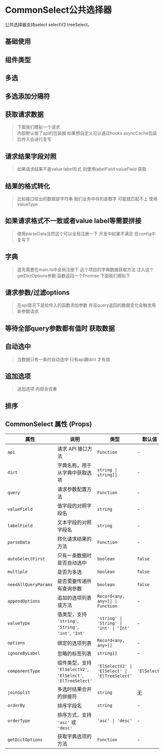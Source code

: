# CommonSelect公共选择器

公共选择器支持select selectV2 treeSelect。

## 基础使用

<demo vue="ui/CommonSelect/basic.vue" />

## 组件类型

<demo vue="ui/CommonSelect/componentType.vue" />

## 多选

<demo vue="ui/CommonSelect/multiple.vue" />

## 多选添加分隔符

<demo vue="ui/CommonSelect/joinSplit.vue" />

## 获取请求数据

> 下面我们模拟一个请求  
> 内部默认做了api的包装器 如果想自定义可以通过hooks asyncCache包装后传入会进行复写

<demo vue="ui/CommonSelect/api.vue" />

## 请求结果字段对照

> 如果请求结果不是value label形式 则使用labelField valueField 获取

<demo vue="ui/CommonSelect/apiResultKey.vue" />

## 结果的格式转化

> 比如接口给出的数据是字符串 我们业务中存的是数字 可能就匹配不上 使用valueType

<demo vue="ui/CommonSelect/valueType.vue" />

## 如果请求格式不一致或者value label等需要拼接

> 使用parseData当然这个可以全局注册一下 开发中如果不满足 在config中复写下

<demo vue="ui/CommonSelect/parseData.vue" />

## 字典

> 首先需要在main.ts中全局注册下 这个项目的字典数据获取方法 注入这个getDictOptions参数 函数返回一个Promise 下面我们模拟下

<demo vue="ui/CommonSelect/dict.vue" />

## 请求参数/过滤options

> 在api情况下是给传入的函数添加参数 并且query返回的数据变化会触发用新参数请求

<demo vue="ui/CommonSelect/apiQuery.vue" />

<demo vue="ui/CommonSelect/optionsQuery.vue" />

<demo vue="ui/CommonSelect/dictQuery.vue" />

## 等待全部query参数都有值时 获取数据

<demo vue="ui/CommonSelect/needAllQueryParams.vue" />

## 自动选中

> 当数据只有一条时自动选中 只有api跟dict 才有效

<demo vue="ui/CommonSelect/autoSelectFirst.vue" />

## 追加选项

> 追加选项 内部会去重

<demo vue="ui/CommonSelect/appendOptions.vue" />

## 排序

<demo vue="ui/CommonSelect/sort.vue" />

## CommonSelect 属性 (Props)

| 属性                 | 说明                                                          | 类型                                           | 默认值       |
| -------------------- | ------------------------------------------------------------- | ---------------------------------------------- | ------------ |
| `api`                | 请求 API 接口方法                                             | `Function`                                     | -            |
| `dict`               | 字典名称，用于从字典中获取选项                                | `string \| string[]`                           | -            |
| `query`              | 请求参数配置方法                                              | `Function`                                     | -            |
| `valueField`         | 值字段的对照字段名                                            | `string`                                       | -            |
| `labelField`         | 文本字段的对照字段名                                          | `string`                                       | -            |
| `parseData`          | 转化请求结果的方法                                            | `Function`                                     | -            |
| `autoSelectFirst`    | 只有一条数据时是否自动选中                                    | `boolean`                                      | `false`      |
| `multiple`           | 是否为多选                                                    | `boolean`                                      | `false`      |
| `needAllQueryParams` | 是否需要传递所有查询参数                                      | `boolean`                                      | `false`      |
| `appendOptions`      | 追加的选项列表或方法                                          | `Record<any, any>[] \| Function`               | -            |
| `valueType`          | 值类型，支持 `'string'`, `'String'`, `'int'`, `'Int'`         | `'string' \| 'String' \| 'int' \| 'Int'`       | -            |
| `options`            | 绑定的选项列表                                                | `Record<any, any>[]`                           | -            |
| `ignoreByLabel`      | 忽略的标签列表                                                | `string[]`                                     | -            |
| `componentType`      | 组件类型，支持 `'ElSelectV2'`, `'ElSelect'`, `'ElTreeSelect'` | `'ElSelectV2' \| 'ElSelect' \| 'ElTreeSelect'` | `'ElSelect'` |
| `joinSplit`          | 多选时结果合并的拼接符                                        | `string`                                       | 无           |
| `orderBy`            | 排序字段名                                                    | `string`                                       | -            |
| `orderType`          | 排序方式，支持 `'asc'` 或 `'desc'`                            | `'asc' \| 'desc'`                              | -            |
| `getDictOptions`     | 获取字典选项的方法                                            | `Function`                                     | -            |
